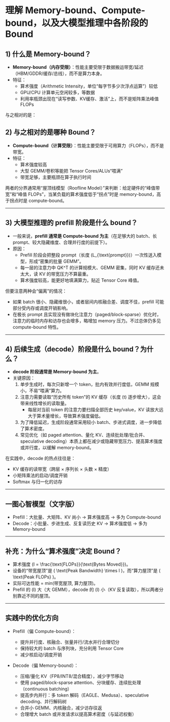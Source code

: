 # 理解 Memory-bound、Compute-bound，以及大模型推理中各阶段的 Bound

## 1) 什么是 Memory-bound？

- **Memory-bound（内存受限）**：性能主要受限于数据搬运带宽/延迟（HBM/GDDR/缓存/总线），而不是算力本身。
- 特征：
    - 算术强度（Arithmetic Intensity，单位“每字节多少次浮点运算”）较低
    - GPU/CPU 计算单元空闲较多，等数据
    - 利用率瓶颈出现在“读写参数、KV缓存、激活”上，而不是矩阵乘法峰值 FLOPs

与之相对的是：

## 2) 与之相对的是哪种 Bound？

- **Compute-bound（计算受限）**：性能主要受限于可用算力（FLOPs），而不是带宽。
- 特征：
    - 算术强度较高
    - 大型 GEMM/卷积等能把 Tensor Cores/ALUs“喂满”
    - 带宽足够，主要瓶颈在算子执行时间

两者的分界通常用“屋顶线模型（Roofline Model）”来判断：给定硬件的“峰值带宽”和“峰值 FLOPs”，当某负载的算术强度低于“拐点”时是 memory-bound，高于拐点时是 compute-bound。

---

## 3) 大模型推理的 prefill 阶段是什么 bound？

- 一般来说，**prefill 通常是 Compute-bound 为主**（在足够大的 batch、长 prompt、较大隐藏维度、合理并行度的前提下）。
- 原因：
    - Prefill 阶段会把整段 prompt（长度 (L_{\text{prompt}})）一次性送入模型，形成“密集的批量 GEMM”。
    - 每一层的注意力中 QK^T 的计算规模大、GEMM 密集，同时 KV 缓存还未太大，读 KV 的带宽压力不算最重。
    - 算术强度较高，能更好地填满算力，贴近 Tensor Core 峰值。

但要注意两种会“偏离”的情况：

- 如果 batch 很小、隐藏维很小，或者层间内核融合差、调度不佳，prefill 可能部分受内存或调度开销影响。
- 在极长 prompt 且实现没有做块化注意力（paged/block-sparse）优化时，注意力的临时内存和访存也会增多，略增加 memory 压力。不过总体仍多见 compute-bound 特性。

---

## 4) 后续生成（decode）阶段是什么 bound？为什么？

- **decode 阶段通常是 Memory-bound 为主**。
- 关键原因：
    1. 单步生成时，每次只新增一个 token，批内有效并行度低，GEMM 规模小，不易“喂满”算力。
    2. 注意力需要读取“历史所有 token”的 KV 缓存（长度 (t) 逐步增大），这会带来线性增长的读取量。
        - 每层对当前 token 的注意力要扫描全部历史 key/value，KV 读放大远大于算术量增长，导致算术强度偏低。
    3. 为了降低延迟，生成阶段通常采用较小 batch、步进式调度，进一步降低了算术密度。
    4. 常见优化（如 paged attention、量化 KV、连续批处理/批合并、speculative decoding）本质上都在减少或隐藏带宽压力、提高算术强度或并行度，以缓解 memory-bound。

在实践中，decode 的热点往往是：

- KV 缓存的读带宽（跨层 × 序列长 × 头数 × 精度）
- 小矩阵乘法的启动/调度开销
- Softmax 与归一化的访存

---

## 一图心智模型（文字版）

- Prefill：大批量、大矩阵、KV 尚小 → 算术强度高 → 多为 Compute-bound
- Decode：小批量、步进生成、反复读历史 KV → 算术强度低 → 多为 Memory-bound

---

## 补充：为什么“算术强度”决定 Bound？

- 算术强度 (I = \frac{\text{FLOPs}}{\text{Bytes Moved}})。
- 设备的“带宽屋顶”是 ( \text{Peak Bandwidth} \times I )，而“算力屋顶”是 ( \text{Peak FLOPs} )。
- 实际可达性能 = min(带宽屋顶, 算力屋顶)。
- Prefill 的 (I) 大（大 GEMM），decode 的 (I) 小（KV 反复读取），所以两者分别靠近不同的屋顶。

---

## 实践中的优化方向

- Prefill（偏 Compute-bound）：
    
    - 提升并行度、核融合、张量并行/流水并行合理切分
    - 保持较大的 batch 与序列块，充分利用 Tensor Core
    - 减少核启动/调度开销
- Decode（偏 Memory-bound）：
    
    - 压缩/量化 KV（FP8/INT8/混合精度），减少字节移动
    - 使用 paged/block-sparse attention、分块缓存、连续批处理（continuous batching）
    - 提高步内并行：多 token 解码（EAGLE、Medusa）、speculative decoding、并行解码树
    - 合并小 GEMM、内核融合，减少访存往返
    - 合理增大 batch 或并发请求以提高算术密度（与延迟权衡）
